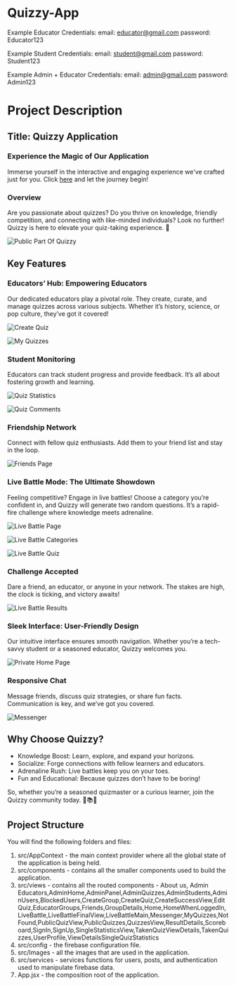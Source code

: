 # Quizzy-App
 
Example Educator Credentials:
email: educator@gmail.com
password: Educator123
 
Example Student Credentials:
email: student@gmail.com
password: Student123
 
Example Admin + Educator Credentials:
email: admin@gmail.com
password: Admin123
 
# Project Description
 
## Title: Quizzy Application
 
### Experience the Magic of Our Application
Immerse yourself in the interactive and engaging experience we've crafted just for you. Click [here](https://quizzy-application-f0713.web.app/) and let the journey begin!

### Overview
 
Are you passionate about quizzes? Do you thrive on knowledge, friendly competition, and connecting with like-minded individuals? Look no further! Quizzy is here to elevate your quiz-taking experience. 🌟

![Public Part Of Quizzy](Quizzy/src/Images/Quizzy%20Public%20Home.png)
 
## Key Features
 
### Educators’ Hub: Empowering Educators
 
Our dedicated educators play a pivotal role. They create, curate, and manage quizzes across various subjects. Whether it’s history, science, or pop culture, they’ve got it covered!

![Create Quiz](Quizzy/src/Images/createQuizPage.png)

![My Quizzes](Quizzy/src/Images/myQuizzesPage.png)
 
### Student Monitoring
 
Educators can track student progress and provide feedback. It’s all about fostering growth and learning.

![Quiz Statistics](Quizzy/src/Images/QuizStatistics.png)

![Quiz Comments](Quizzy/src/Images/quizComments.png)
 
### Friendship Network
 
Connect with fellow quiz enthusiasts. Add them to your friend list and stay in the loop.

![Friends Page](Quizzy/src/Images/friendsPage.png)
 
### Live Battle Mode: The Ultimate Showdown
 
Feeling competitive? Engage in live battles! Choose a category you’re confident in, and Quizzy will generate two random questions. It’s a rapid-fire challenge where knowledge meets adrenaline.

![Live Battle Page](Quizzy/src/Images/BattlePage.png)

![Live Battle Categories](Quizzy/src/Images/battle-categories.png)

![Live Battle Quiz](Quizzy/src/Images/BattleQuiz.png)
 
### Challenge Accepted
 
Dare a friend, an educator, or anyone in your network. The stakes are high, the clock is ticking, and victory awaits!

![Live Battle Results](Quizzy/src/Images/liveBattleResults.png)
 
### Sleek Interface: User-Friendly Design
 
Our intuitive interface ensures smooth navigation. Whether you’re a tech-savvy student or a seasoned educator, Quizzy welcomes you.

![Private Home Page](Quizzy/src/Images/PrivateHome.png)
 
### Responsive Chat
 
Message friends, discuss quiz strategies, or share fun facts. Communication is key, and we’ve got you covered.

![Messenger](Quizzy/src/Images/messenger.png)
 
## Why Choose Quizzy?
 
- Knowledge Boost: Learn, explore, and expand your horizons.
- Socialize: Forge connections with fellow learners and educators.
- Adrenaline Rush: Live battles keep you on your toes.
- Fun and Educational: Because quizzes don’t have to be boring!
 
So, whether you’re a seasoned quizmaster or a curious learner, join the Quizzy community today. 🎯📚🔥

## Project Structure
You will find the following folders and files:

1. src/AppContext - the main context provider where all the global state of the application is being held.
2. src/components - contains all the smaller components used to build the application.
3. src/views - contains all the routed components - About us, Admin Educators,AdminHome,AdminPanel,AdminQuizzes,AdminStudents,AdminUsers,BlockedUsers,CreateGroup,CreateQuiz,CreateSuccessView,EditQuiz,EducatorGroups,Friends,GroupDetails,Home,HomeWhenLoggedIn,LiveBattle,LiveBattleFinalView,LiveBattleMain,Messenger,MyQuizzes,NotFound,PublicQuizView,PublicQuizzes,QuizzesView,ResultDetails,Scoreboard,SignIn,SignUp,SingleStatisticsView,TakenQuizViewDetails,TakenQuizzes,UserProfile,ViewDetailsSingleQuizStatistics
4. src/config - the firebase configuration file.
5. src/Images - all the images that are used in the application.
6. src/services - services functions for users, posts, and authentication used to manipulate firebase data.
7. App.jsx - the composition root of the application.